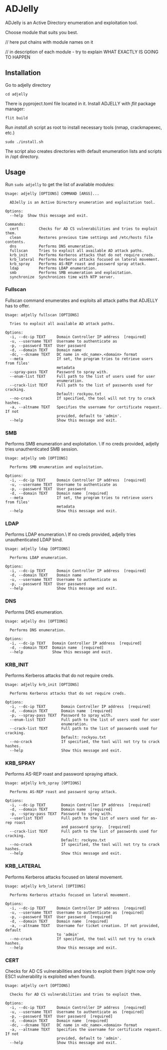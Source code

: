 # ADJelly
ADJelly is an Active Directory enumeration and exploitation tool.

Choose module that suits you best.

// here put chains with module names on it

// in description of each module - try to explain WHAT EXACTLY IS GOING TO HAPPEN

## Installation
Go to adjelly directory
```
cd adjelly
```
There is pyproject.toml file located in it. Install ADJELLY with _flit_ package manager: 
```
flit build
```
Run _install.sh_ script as root to install necessary tools (nmap, crackmapexec, etc.)
```
sudo ./install.sh
```
The script also creates directories with default enumeration lists and scripts in /opt directory. 

## Usage
Run `sudo adjelly` to get the list of available modules:
```
Usage: adjelly [OPTIONS] COMMAND [ARGS]...

  ADJelly is an Active Directory enumeration and exploitation tool.

Options:
  --help  Show this message and exit.

Commands:
  cert         Checks for AD CS vulnerabilities and tries to exploit them.
  clean        Restores previous time settings and /etc/hosts file contents.
  dns          Performs DNS enumeration.
  fullscan     Tries to exploit all available AD attack paths.
  krb_init     Performs Kerberos attacks that do not require creds.
  krb_lateral  Performs Kerberos attacks focused on lateral movement.
  krb_spray    Performs AS-REP roast and password spray attack.
  ldap         Performs LDAP enumeration.
  smb          Performs SMB enumeration and exploitation.
  synchronize  Synchronizes time with NTP server.
```
### Fullscan
Fullscan command enumerates and exploits all attack paths that ADJELLY has to offer.
```
Usage: adjelly fullscan [OPTIONS]

  Tries to exploit all available AD attack paths.

Options:
  -i, --dc-ip TEXT     Domain Controller IP address  [required]
  -u, --username TEXT  Username to authenticate as
  -p, --password TEXT  User password
  -d, --domain TEXT    Domain name
  -dc, --dcname TEXT   DC name in <dc_name>.<domain> format
  --meta               If set, the program tries to retrieve users from files'
                       metadata
  --spray-pass TEXT    Password to spray with.
  --enum-list TEXT     Full path to the list of users used for user
                       enumeration.
  --crack-list TEXT    Full path to the list of passwords used for cracking.
                       Default: rockyou.txt
  --no-crack           If specified, the tool will not try to crack hashes.
  -a, --altname TEXT   Specifies the username for certificate request. If not
                       provided, default to 'admin'.
  --help               Show this message and exit.
```
### SMB
Performs SMB enumeration and exploitation. \\
If no creds provided, adjelly tries unauthenticated SMB session.

```
Usage: adjelly smb [OPTIONS]

  Performs SMB enumeration and exploitation.

Options:
  -i, --dc-ip TEXT     Domain Controller IP address  [required]
  -u, --username TEXT  Username to authenticate as
  -p, --password TEXT  User password
  -d, --domain TEXT    Domain name  [required]
  --meta               If set, the program tries to retrieve users from files'
                       metadata
  --help               Show this message and exit.
```

### LDAP
Performs LDAP enumeration.\\
If no creds provided, adjelly tries unauthenticated LDAP bind.
```
Usage: adjelly ldap [OPTIONS]

  Performs LDAP enumeration.

Options:
  -i, --dc-ip TEXT     Domain Controller IP address  [required]
  -d, --domain TEXT    Domain name
  -u, --username TEXT  Username to authenticate as
  -p, --password TEXT  User password
  --help               Show this message and exit.
```

### DNS
Performs DNS enumeration.
```
Usage: adjelly dns [OPTIONS]

  Performs DNS enumeration.

Options:
  -i, --dc-ip TEXT   Domain Controller IP address  [required]
  -d, --domain TEXT  Domain name  [required]
  --help             Show this message and exit.
```

### KRB_INIT
Performs Kerberos attacks that do not require creds.
```
Usage: adjelly krb_init [OPTIONS]

  Performs Kerberos attacks that do not require creds.

Options:
  -i, --dc-ip TEXT       Domain Controller IP address  [required]
  -d, --domain TEXT      Domain name  [required]
  -p, --spray-pass TEXT  Password to spray with.
  --enum-list TEXT       Full path to the list of users used for user
                         enumeration.
  --crack-list TEXT      Full path to the list of passwords used for cracking.
                         Default: rockyou.txt
  --no-crack             If specified, the tool will not try to crack hashes.
  --help                 Show this message and exit.
```

### KRB_SPRAY
Performs AS-REP roast and password spraying attack.
```
Usage: adjelly krb_spray [OPTIONS]

  Performs AS-REP roast and password spray attack.

Options:
  -i, --dc-ip TEXT       Domain Controller IP address  [required]
  -d, --domain TEXT      Domain name  [required]
  -p, --spray-pass TEXT  Password to spray with.
  --userlist TEXT        Full path to the list of users used for as-rep roast
                         and password spray.  [required]
  --crack-list TEXT      Full path to the list of passwords used for cracking.
                         Default: rockyou.txt
  --no-crack             If specified, the tool will not try to crack hashes.
  --help                 Show this message and exit.
```

### KRB_LATERAL
Performs Kerberos attacks focused on lateral movement.
```
Usage: adjelly krb_lateral [OPTIONS]

  Performs Kerberos attacks focused on lateral movement.

Options:
  -i, --dc-ip TEXT     Domain Controller IP address  [required]
  -u, --username TEXT  Username to authenticate as  [required]
  -p, --password TEXT  User password  [required]
  -d, --domain TEXT    Domain name  [required]
  -a, --altname TEXT   Username for ticket creation. If not provided, default
                       to 'admin'
  --no-crack           If specified, the tool will not try to crack hashes.
  --help               Show this message and exit.                                                 
```

### CERT
Checks for AD CS vulnerabilities and tries to exploit them (right now only ESC1 vulnerability is exploited when found).
```
Usage: adjelly cert [OPTIONS]

  Checks for AD CS vulnerabilities and tries to exploit them.

Options:
  -i, --dc-ip TEXT     Domain Controller IP address  [required]
  -u, --username TEXT  Username to authenticate as  [required]
  -p, --password TEXT  User password  [required]
  -d, --domain TEXT    Domain name  [required]
  -dc, --dcname TEXT   DC name in <dc_name>.<domain> format
  -a, --altname TEXT   Specifies the username for certificate request. If not
                       provided, default to 'admin'.
  --help               Show this message and exit.                                                     
```



